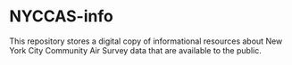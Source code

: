 # NYCCAS-info
This repository stores a digital copy of informational resources about New York City Community Air Survey data that are available to the public. 
